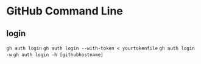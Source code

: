 # GitHub Command Line

## login

`gh auth login`
`gh auth login --with-token < yourtokenfile`
`gh auth login -w`
`gh auth login -h [githubhostname]`

